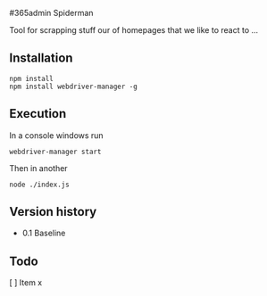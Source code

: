 #365admin Spiderman

Tool for scrapping stuff our of homepages that we like to react to ...

## Installation
    npm install 
    npm install webdriver-manager -g

## Execution

In a console windows run 

    webdriver-manager start

Then in another

    node ./index.js

## Version history

- 0.1 Baseline

## Todo

[ ] Item x


